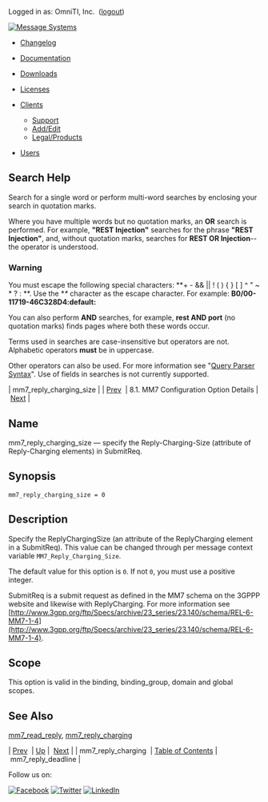 Logged in as: OmniTI, Inc.  ([logout](https://support.messagesystems.com/logout.php))

[![Message Systems](https://support.messagesystems.com/images/ms-white205.png)](https://support.messagesystems.com/start.php) 

*   [Changelog](https://support.messagesystems.com/start.php?show=changelog)
*   [Documentation](https://support.messagesystems.com/docs/)
*   [Downloads](https://support.messagesystems.com/start.php)

*   [Licenses](https://support.messagesystems.com/license_summary.php)
*   <a href="">Clients</a>
    *   [Support](https://support.messagesystems.com/cs.php)
    *   [Add/Edit](https://support.messagesystems.com/edit_client.php)
    *   [Legal/Products](https://support.messagesystems.com/edit_products.php)
*   [Users](https://support.messagesystems.com/edit_customer.php)

## Search Help

Search for a single word or perform multi-word searches by enclosing your search in quotation marks.

Where you have multiple words but no quotation marks, an **OR** search is performed. For example, **"REST Injection"** searches for the phrase **"REST Injection"**, and, without quotation marks, searches for **REST OR Injection**--the operator is understood.

### Warning

You must escape the following special characters: **+ - && || ! ( ) { } [ ] ^ " ~ * ? : \**. Use the **\** character as the escape character. For example: **B0/00-11719-46C328D4\:default\:**

You can also perform **AND** searches, for example, **rest AND port** (no quotation marks) finds pages where both these words occur.

Terms used in searches are case-insensitive but operators are not. Alphabetic operators **must** be in uppercase.

Other operators can also be used. For more information see "[Query Parser Syntax](https://lucene.apache.org/core/old_versioned_docs/versions/3_0_0/queryparsersyntax.html)". Use of fields in searches is not currently supported.

| mm7_reply_charging_size |
| [Prev](mobility.conf.mm7_reply_charging.php)  | 8.1. MM7 Configuration Option Details |  [Next](mobility.conf.mm7_reply_deadline.php) |

<a name="mobility.conf.mm7_reply_charging_size"></a>
## Name

mm7_reply_charging_size — specify the Reply-Charging-Size (attribute of Reply-Charging elements) in SubmitReq.

## Synopsis

`mm7_reply_charging_size = 0`

<a name="idp2556800"></a>
## Description

Specify the ReplyChargingSize (an attribute of the ReplyCharging element in a SubmitReq). This value can be changed through per message context variable `MM7_Reply_Charging_Size`.

The default value for this option is `0`. If not `0`, you must use a positive integer.

SubmitReq is a submit request as defined in the MM7 schema on the 3GPPP website and likewise with ReplyCharging. For more information see [http://www.3gpp.org/ftp/Specs/archive/23_series/23.140/schema/REL-6-MM7-1-4](http://www.3gpp.org/ftp/Specs/archive/23_series/23.140/schema/REL-6-MM7-1-4).

<a name="idp2562080"></a>
## Scope

This option is valid in the binding, binding_group, domain and global scopes.

<a name="idp2563952"></a>
## See Also

[mm7_read_reply](mobility.conf.mm7_read_reply.php "mm7_read_reply"), [mm7_reply_charging](mobility.conf.mm7_reply_charging.php "mm7_reply_charging")

| [Prev](mobility.conf.mm7_reply_charging.php)  | [Up](mobility.mm7.options.php#mm7.conf) |  [Next](mobility.conf.mm7_reply_deadline.php) |
| mm7_reply_charging  | [Table of Contents](index.php) |  mm7_reply_deadline |

Follow us on:

[![Facebook](https://support.messagesystems.com/images/icon-facebook.png)](http://www.facebook.com/messagesystems) [![Twitter](https://support.messagesystems.com/images/icon-twitter.png)](http://twitter.com/#!/MessageSystems) [![LinkedIn](https://support.messagesystems.com/images/icon-linkedin.png)](http://www.linkedin.com/company/message-systems)